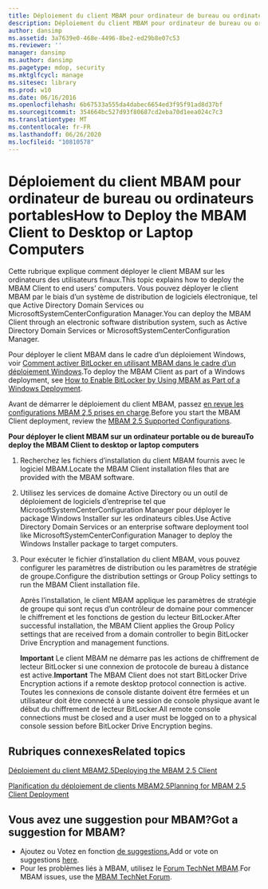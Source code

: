 ```yaml
---
title: Déploiement du client MBAM pour ordinateur de bureau ou ordinateurs portables
description: Déploiement du client MBAM pour ordinateur de bureau ou ordinateurs portables
author: dansimp
ms.assetid: 3a7639e0-468e-4496-8be2-ed29b8e07c53
ms.reviewer: ''
manager: dansimp
ms.author: dansimp
ms.pagetype: mdop, security
ms.mktglfcycl: manage
ms.sitesec: library
ms.prod: w10
ms.date: 06/16/2016
ms.openlocfilehash: 6b67533a555da4dabec6654ed3f95f91ad8d37bf
ms.sourcegitcommit: 354664bc527d93f80687cd2eba70d1eea024c7c3
ms.translationtype: MT
ms.contentlocale: fr-FR
ms.lasthandoff: 06/26/2020
ms.locfileid: "10810578"
---
```

# <span data-ttu-id="8a4bc-103">Déploiement du client MBAM pour ordinateur de bureau ou ordinateurs portables</span><span class="sxs-lookup"><span data-stu-id="8a4bc-103">How to Deploy the MBAM Client to Desktop or Laptop Computers</span></span>


<span data-ttu-id="8a4bc-104">Cette rubrique explique comment déployer le client MBAM sur les ordinateurs des utilisateurs finaux.</span><span class="sxs-lookup"><span data-stu-id="8a4bc-104">This topic explains how to deploy the MBAM Client to end users’ computers.</span></span> <span data-ttu-id="8a4bc-105">Vous pouvez déployer le client MBAM par le biais d’un système de distribution de logiciels électronique, tel que Active Directory Domain Services ou MicrosoftSystemCenterConfiguration Manager.</span><span class="sxs-lookup"><span data-stu-id="8a4bc-105">You can deploy the MBAM Client through an electronic software distribution system, such as Active Directory Domain Services or MicrosoftSystemCenterConfiguration Manager.</span></span>

<span data-ttu-id="8a4bc-106">Pour déployer le client MBAM dans le cadre d’un déploiement Windows, voir [Comment activer BitLocker en utilisant MBAM dans le cadre d’un déploiement Windows](how-to-enable-bitlocker-by-using-mbam-as-part-of-a-windows-deploymentmbam-25.md).</span><span class="sxs-lookup"><span data-stu-id="8a4bc-106">To deploy the MBAM Client as part of a Windows deployment, see [How to Enable BitLocker by Using MBAM as Part of a Windows Deployment](how-to-enable-bitlocker-by-using-mbam-as-part-of-a-windows-deploymentmbam-25.md).</span></span>

<span data-ttu-id="8a4bc-107">Avant de démarrer le déploiement du client MBAM, passez [en revue les configurations MBAM 2,5 prises en charge](mbam-25-supported-configurations.md).</span><span class="sxs-lookup"><span data-stu-id="8a4bc-107">Before you start the MBAM Client deployment, review the [MBAM 2.5 Supported Configurations](mbam-25-supported-configurations.md).</span></span>

**<span data-ttu-id="8a4bc-108">Pour déployer le client MBAM sur un ordinateur portable ou de bureau</span><span class="sxs-lookup"><span data-stu-id="8a4bc-108">To deploy the MBAM Client to desktop or laptop computers</span></span>**

1.  <span data-ttu-id="8a4bc-109">Recherchez les fichiers d’installation du client MBAM fournis avec le logiciel MBAM.</span><span class="sxs-lookup"><span data-stu-id="8a4bc-109">Locate the MBAM Client installation files that are provided with the MBAM software.</span></span>

2.  <span data-ttu-id="8a4bc-110">Utilisez les services de domaine Active Directory ou un outil de déploiement de logiciels d’entreprise tel que MicrosoftSystemCenterConfiguration Manager pour déployer le package Windows Installer sur les ordinateurs cibles.</span><span class="sxs-lookup"><span data-stu-id="8a4bc-110">Use Active Directory Domain Services or an enterprise software deployment tool like MicrosoftSystemCenterConfiguration Manager to deploy the Windows Installer package to target computers.</span></span>

3.  <span data-ttu-id="8a4bc-111">Pour exécuter le fichier d’installation du client MBAM, vous pouvez configurer les paramètres de distribution ou les paramètres de stratégie de groupe.</span><span class="sxs-lookup"><span data-stu-id="8a4bc-111">Configure the distribution settings or Group Policy settings to run the MBAM Client installation file.</span></span>

    <span data-ttu-id="8a4bc-112">Après l’installation, le client MBAM applique les paramètres de stratégie de groupe qui sont reçus d’un contrôleur de domaine pour commencer le chiffrement et les fonctions de gestion du lecteur BitLocker.</span><span class="sxs-lookup"><span data-stu-id="8a4bc-112">After successful installation, the MBAM Client applies the Group Policy settings that are received from a domain controller to begin BitLocker Drive Encryption and management functions.</span></span>

    <span data-ttu-id="8a4bc-113">**Important**  Le client MBAM ne démarre pas les actions de chiffrement de lecteur BitLocker si une connexion de protocole de bureau à distance est active.</span><span class="sxs-lookup"><span data-stu-id="8a4bc-113">**Important** The MBAM Client does not start BitLocker Drive Encryption actions if a remote desktop protocol connection is active.</span></span> <span data-ttu-id="8a4bc-114">Toutes les connexions de console distante doivent être fermées et un utilisateur doit être connecté à une session de console physique avant le début du chiffrement de lecteur BitLocker.</span><span class="sxs-lookup"><span data-stu-id="8a4bc-114">All remote console connections must be closed and a user must be logged on to a physical console session before BitLocker Drive Encryption begins.</span></span>

     


## <span data-ttu-id="8a4bc-115">Rubriques connexes</span><span class="sxs-lookup"><span data-stu-id="8a4bc-115">Related topics</span></span>
[<span data-ttu-id="8a4bc-116">Déploiement du client MBAM2.5</span><span class="sxs-lookup"><span data-stu-id="8a4bc-116">Deploying the MBAM 2.5 Client</span></span>](deploying-the-mbam-25-client.md)

[<span data-ttu-id="8a4bc-117">Planification du déploiement de clients MBAM2.5</span><span class="sxs-lookup"><span data-stu-id="8a4bc-117">Planning for MBAM 2.5 Client Deployment</span></span>](planning-for-mbam-25-client-deployment.md)

 

## <span data-ttu-id="8a4bc-118">Vous avez une suggestion pour MBAM?</span><span class="sxs-lookup"><span data-stu-id="8a4bc-118">Got a suggestion for MBAM?</span></span>
- <span data-ttu-id="8a4bc-119">Ajoutez ou Votez en fonction [de suggestions.](http://mbam.uservoice.com/forums/268571-microsoft-bitlocker-administration-and-monitoring)</span><span class="sxs-lookup"><span data-stu-id="8a4bc-119">Add or vote on suggestions [here](http://mbam.uservoice.com/forums/268571-microsoft-bitlocker-administration-and-monitoring).</span></span> 
- <span data-ttu-id="8a4bc-120">Pour les problèmes liés à MBAM, utilisez le [Forum TechNet MBAM](https://social.technet.microsoft.com/Forums/home?forum=mdopmbam).</span><span class="sxs-lookup"><span data-stu-id="8a4bc-120">For MBAM issues, use the [MBAM TechNet Forum](https://social.technet.microsoft.com/Forums/home?forum=mdopmbam).</span></span> 





